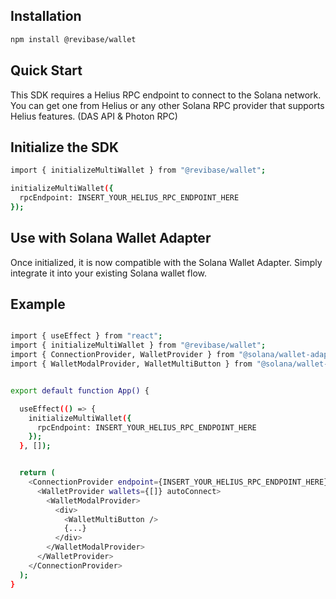 ## Installation

```bash
npm install @revibase/wallet
```

## Quick Start

This SDK requires a Helius RPC endpoint to connect to the Solana network.
You can get one from Helius or any other Solana RPC provider that supports Helius features. (DAS API & Photon RPC)

## Initialize the SDK

```bash
import { initializeMultiWallet } from "@revibase/wallet";

initializeMultiWallet({
  rpcEndpoint: INSERT_YOUR_HELIUS_RPC_ENDPOINT_HERE
});
```

## Use with Solana Wallet Adapter

Once initialized, it is now compatible with the Solana Wallet Adapter.
Simply integrate it into your existing Solana wallet flow.

## Example

```bash

import { useEffect } from "react";
import { initializeMultiWallet } from "@revibase/wallet";
import { ConnectionProvider, WalletProvider } from "@solana/wallet-adapter-react";
import { WalletModalProvider, WalletMultiButton } from "@solana/wallet-adapter-react-ui";


export default function App() {

  useEffect(() => {
    initializeMultiWallet({
      rpcEndpoint: INSERT_YOUR_HELIUS_RPC_ENDPOINT_HERE
    });
  }, []);


  return (
    <ConnectionProvider endpoint={INSERT_YOUR_HELIUS_RPC_ENDPOINT_HERE}>
      <WalletProvider wallets={[]} autoConnect>
        <WalletModalProvider>
          <div>
            <WalletMultiButton />
            {...}
          </div>
        </WalletModalProvider>
      </WalletProvider>
    </ConnectionProvider>
  );
}


```

